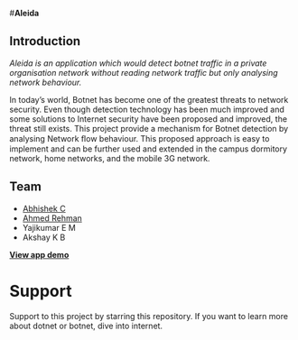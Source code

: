 #**Aleida**

## **Introduction**
_Aleida is an application which would detect botnet traffic in a private organisation network without reading network traffic but only analysing network behaviour._

In today’s world, Botnet has become one of the greatest threats to network security. Even though detection technology has been much improved and some solutions to Internet security have been proposed and improved, the threat still exists. This project provide  a mechanism for Botnet detection by analysing Network ﬂow behaviour. This proposed approach is easy to implement and can be further used and extended in the campus dormitory network, home networks, and the mobile 3G network. 


## Team
* [Abhishek C](https://github.com/abhi1401/)
* [Ahmed Rehman](https://github.com/ahmed-rehman)
* Yajikumar E M
* Akshay K B

[__View app demo__](https://aleida.azurewebsites.net/)

# Support

Support to this project by starring this repository.
If you want to learn more about dotnet or botnet, dive into internet.